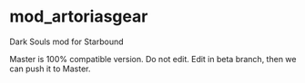 # mod_artoriasgear
Dark Souls mod for Starbound

Master is 100% compatible version. Do not edit.
Edit in beta branch, then we can push it to Master.
